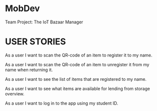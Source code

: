 # MobDev
Team Project: The IoT Bazaar Manager

# USER STORIES
As a user I want to scan the QR-code of an item to register it to my name.

As a user I want to scan the QR-code of an item to unregister it from my name when returning it.

As a user I want to see the list of items that are registered to my name. 

As a user I want to see what items are available for lending from storage overview.

As a user I want to log in to the app using my student ID.

